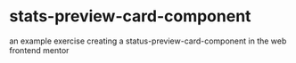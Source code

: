 # stats-preview-card-component
an example exercise creating a status-preview-card-component in the web frontend mentor
